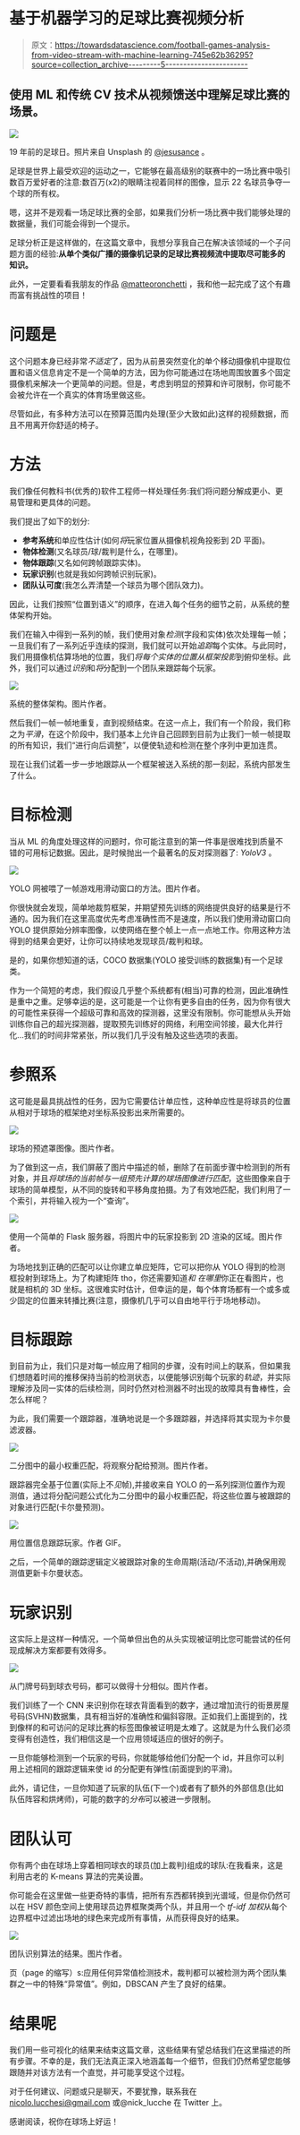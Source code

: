 # 基于机器学习的足球比赛视频分析

> 原文：<https://towardsdatascience.com/football-games-analysis-from-video-stream-with-machine-learning-745e62b36295?source=collection_archive---------5----------------------->

## 使用 ML 和传统 CV 技术从视频馈送中理解足球比赛的场景。

![](img/b6d24ac97cd894b883b1a2f562634535.png)

19 年前的足球日。照片来自 Unsplash 的 [@jesusance](https://unsplash.com/@jesusance) 。

足球是世界上最受欢迎的运动之一，它能够在最高级别的联赛中的一场比赛中吸引数百万爱好者的注意:数百万(x2)的眼睛注视着同样的图像，显示 22 名球员争夺一个球的所有权。

嗯，这并不是观看一场足球比赛的全部，如果我们分析一场比赛中我们能够处理的数据量，我们可能会得到一个提示。

足球分析正是这样做的，在这篇文章中，我想分享我自己在解决该领域的一个子问题方面的经验:**从单个类似广播的摄像机记录的足球比赛视频流中提取尽可能多的知识。**

此外，一定要看看我朋友的作品 [@matteoronchetti](http://twitter.com/matteoronchetti) ，我和他一起完成了这个有趣而富有挑战性的项目！

# 问题是

这个问题本身已经非常*不适定*了，因为从前景突然变化的单个移动摄像机中提取位置和语义信息肯定不是一个简单的方法，因为你可能通过在场地周围放置多个固定摄像机来解决一个更简单的问题。但是，考虑到明显的预算和许可限制，你可能不会被允许在一个真实的体育场里做这些。

尽管如此，有多种方法可以在预算范围内处理(至少大致如此)这样的视频数据，而且不用离开你舒适的椅子。

# 方法

我们像任何教科书(优秀的)软件工程师一样处理任务:我们将问题分解成更小、更易管理和更具体的问题。

我们提出了如下的划分:

*   **参考系统**和单应性估计(如何*将*玩家位置从摄像机视角投影到 2D 平面)。
*   **物体检测**(又名球员/球/裁判是什么，在哪里)。
*   **物体跟踪**(又名如何跨帧跟踪实体)。
*   **玩家识别**(也就是我如何跨帧识别玩家)。
*   **团队认可度**(我怎么弄清楚一个球员为哪个团队效力)。

因此，让我们按照“位置到语义”的顺序，在进入每个任务的细节之前，从系统的整体架构开始。

我们在输入中得到一系列的帧，我们使用对象*检测*(字段和实体)依次处理每一帧；一旦我们有了一系列近乎连续的探测，我们就可以开始*追踪*每个实体。与此同时，我们用摄像机估算场地的位置，我们*将每个实体的位置从框架投影*到俯仰坐标。此外，我们可以通过*识别*和*将*分配到一个团队来跟踪每个玩家。

![](img/62fc095f48dd74997cb906646e474e8d.png)

系统的整体架构。图片作者。

然后我们一帧一帧地重复，直到视频结束。在这一点上，我们有一个阶段，我们称之为*平滑*，在这个阶段中，我们基本上允许自己回顾到目前为止我们一帧一帧提取的所有知识，我们“进行向后调整”，以便使轨迹和检测在整个序列中更加连贯。

现在让我们试着一步一步地跟踪从一个框架被送入系统的那一刻起，系统内部发生了什么。

# 目标检测

当从 ML 的角度处理这样的问题时，你可能注意到的第一件事是很难找到质量不错的可用标记数据。因此，是时候抛出一个最著名的反对探测器了: *YoloV3* 。

![](img/7c1f72824b34847e3039f0afc0c231c2.png)

YOLO 网被喂了一帧游戏用滑动窗口的方法。图片作者。

你很快就会发现，简单地裁剪框架，并期望预先训练的网络提供良好的结果是行不通的。因为我们在这里高度优先考虑准确性而不是速度，所以我们使用滑动窗口向 YOLO 提供原始分辨率图像，以使网络在整个帧上一点一点地工作。你用这种方法得到的结果会更好，让你可以持续地发现球员/裁判和球。

是的，如果你想知道的话，COCO 数据集(YOLO 接受训练的数据集)有一个足球类。

作为一个简短的考虑，我们假设几乎整个系统都有(相当)可靠的检测，因此准确性是重中之重。足够幸运的是，这可能是一个让你有更多自由的任务，因为你有很大的可能性来获得一个超级可靠和高效的探测器，这里没有限制。你可能想从头开始训练你自己的超光探测器，提取预先训练好的网络，利用空间邻接，最大化并行化...我们的时间非常紧张，所以我们几乎没有触及这些选项的表面。

# 参照系

这可能是最具挑战性的任务，因为它需要估计单应性，这种单应性是将球员的位置从相对于球场的框架绝对坐标系投影出来所需要的。

![](img/71ebe26d61e20a958d6cd91c3959845a.png)

球场的预遮罩图像。图片作者。

为了做到这一点，我们屏蔽了图片中描述的帧，删除了在前面步骤中检测到的所有对象，并且*将球场的当前帧与一组预先计算的球场图像进行匹配*，这些图像来自于球场的简单模型，从不同的旋转和平移角度拍摄。为了有效地匹配，我们利用了一个索引，并将输入视为一个“查询”。

![](img/7224c8beaa43599e557bb0d535fc1dfc.png)

使用一个简单的 Flask 服务器，将图片中的玩家投影到 2D 渲染的区域。图片作者。

为场地找到正确的匹配可以让你建立单应矩阵，它可以把你从 YOLO 得到的检测框投射到球场上。为了构建矩阵 tho，你还需要知道*和* *在哪里*你正在看图片，也就是相机的 3D 坐标。这很难实时估计，但幸运的是，每个体育场都有一个或多或少固定的位置来转播比赛(注意，摄像机几乎可以自由地平行于场地移动)。

# 目标跟踪

到目前为止，我们只是对每一帧应用了相同的步骤，没有时间上的联系，但如果我们想随着时间的推移保持当前的检测状态，以便能够识别每个玩家的*轨迹*，并实际理解涉及同一实体的后续检测，同时仍然对检测器不时出现的故障具有鲁棒性，会怎么样呢？

为此，我们需要一个跟踪器，准确地说是一个多跟踪器，并选择将其实现为卡尔曼滤波器。

![](img/5c8017a676d9f50a43bb659826b74970.png)

二分图中的最小权重匹配，将观察分配给预测。图片作者。

跟踪器完全基于位置(实际上不*见*帧),并接收来自 YOLO 的一系列探测位置作为观测值，通过将分配问题公式化为二分图中的最小权重匹配，将这些位置与被跟踪的对象进行匹配(卡尔曼预测)。

![](img/5b88c2db3fcfdfa77b7495477258b112.png)

用位置信息跟踪玩家。作者 GIF。

之后，一个简单的跟踪逻辑定义被跟踪对象的生命周期(活动/不活动),并确保用观测值更新卡尔曼状态。

# 玩家识别

这实际上是这样一种情况，一个简单但出色的从头实现被证明比您可能尝试的任何现成解决方案都要有效得多。

![](img/fa6e5f2c275926b5fc66d48f01d652a0.png)

从门牌号码到球衣号码，都可以做得十分相似。图片作者。

我们训练了一个 CNN 来识别你在球衣背面看到的数字，通过增加流行的街景房屋号码(SVHN)数据集，具有相当好的准确性和偏斜容限。正如我们上面提到的，找到像样的和可访问的足球比赛的标签图像被证明是太难了。这就是为什么我们必须变得有创造性，我们相信这是一个应用领域适应的很好的例子。

一旦你能够检测到一个玩家的号码，你就能够给他们分配一个 id，并且你可以利用上述相同的跟踪逻辑来使 id 的分配更有弹性(前面提到的平滑)。

此外，请记住，一旦你知道了玩家的队伍(下一个)或者有了额外的外部信息(比如队伍阵容和烘烤师)，可能的数字的*分布*可以被进一步限制。

# 团队认可

你有两个由在球场上穿着相同球衣的球员(加上裁判)组成的球队:在我看来，这是利用古老的 K-means 算法的完美设置。

你可能会在这里做一些更奇特的事情，把所有东西都转换到光谱域，但是你仍然可以在 HSV 颜色空间上使用球员边界框聚类两个队，并且用一个 *tf-idf 加权*从每个边界框中过滤出场地的绿色来完成所有事情，从而获得良好的结果。

![](img/f267eb53e84b251cfe4c08014521c333.png)

团队识别算法的结果。图片作者。

页（page 的缩写）s:应用任何异常值检测技术，裁判都可以被检测为两个团队集群之一中的特殊“异常值”。例如，DBSCAN 产生了良好的结果。

# 结果呢

我们用一些可视化的结果来结束这篇文章，这些结果有望总结我们在这里描述的所有步骤。不幸的是，我们无法真正深入地涵盖每一个细节，但我们仍然希望您能够跟随并对该方法有一个直觉，并可能享受这个过程。

对于任何建议、问题或只是聊天，不要犹豫，联系我在 nicolo.lucchesi@gmail.com 或@nick_lucche 在 Twitter 上。

感谢阅读，祝你在球场上好运！